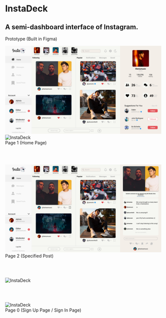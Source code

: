 # InstaDeck
<h2>A semi-dashboard interface of Instagram.</h2>



Prototype (Built in Figma)
<br />

![InstaDeck](/src/components/images/Page1.jpg)
<br />
![InstaDeck](https://github.com/juliuscecilia33/instadeck/blob/main/src/components/images/Page1DarkMode.jpg)
<br />
Page 1 (Home Page)

<br />
<br />

![InstaDeck](/src/components/images/Page2.jpg)
<br />
Page 2 (Specified Post)

<br />
<br />

![InstaDeck](https://github.com/juliuscecilia33/instadeck/blob/main/src/components/images/SignUpPages.jpg)

<br />
<br />

![InstaDeck](https://github.com/juliuscecilia33/instadeck/blob/main/src/components/images/Sign%20In%20Page.jpg)
<br />
Page 0 (Sign Up Page / Sign In Page)



